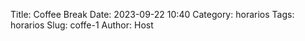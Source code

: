 Title: Coffee Break
Date: 2023-09-22 10:40
Category: horarios
Tags: horarios
Slug: coffe-1
Author: Host